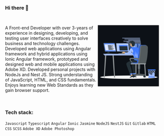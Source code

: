 ### Hi there 👋

<!--
**brianmuturi2/brianmuturi2** is a ✨ _special_ ✨ repository because its `README.md` (this file) appears on your GitHub profile.

Here are some ideas to get you started:

- 🔭 I’m currently working on ...
- 🌱 I’m currently learning ...
- 👯 I’m looking to collaborate on ...
- 🤔 I’m looking for help with ...
- 💬 Ask me about ...
- 📫 How to reach me: ...
- 😄 Pronouns: ...
- ⚡ Fun fact: ...
-->

<br />

<p><img align="right" src="https://github.com/brianmuturi2/brianmuturi2/blob/main/profile-animation.gif" alt="profile-animation" width="200"/></p>
<p align="left">A Front-end Developer with over 3-years of experience in designing, developing, and testing user interfaces creatively to solve business and technology challenges.
Developed web applications using Angular framework and hybrid applications using Ionic Angular framework, prototyped and designed web and mobile applications using Adobe XD. Developed personal projects with NodeJs and Nest JS. Strong understanding of JavaScript, HTML, and CSS fundamentals.
Enjoys learning new Web Standards as they gain browser support.</p>

<br />

<h3 align="left">Tech stack:</h3>


`Javascript` `Typescript` `Angular` `Ionic` `Jasmine` `NodeJS` `NestJS` `Git` `Gitlab` `HTML` `CSS` `SCSS` `Adobe XD` `Adobe Photoshop`
